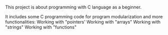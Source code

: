 This project is about programming with C language as a beginner.

It includes some C programming code for program modularization and more  functionalities:
Working with "pointers'
Working with "arrays"
Working with "strings"
Working with "functions"
